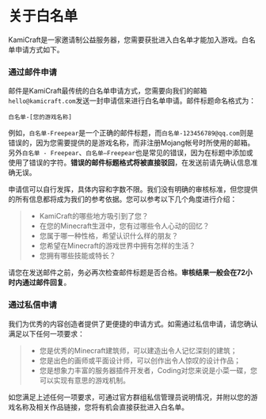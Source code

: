 # 关于白名单

KamiCraft是一家邀请制公益服务器，您需要获批进入白名单才能加入游戏。白名单申请方式如下。

### 通过邮件申请

邮件是KamiCraft最传统的白名单申请方式，您需要向我们的邮箱`hello@kamicraft.com`发送一封申请信来进行白名单申请。邮件标题命名格式为：

    白名单-[您的游戏名称]

例如，`白名单-Freepear`是一个正确的邮件标题，而`白名单-123456789@qq.com`则是错误的，因为您需要提供的是游戏名称，而非注册Mojang帐号时所使用的邮箱。另外`白名单 - Freepear`、`白名单—Freepear`也是常见的错误，因为在标题中添加或使用了错误的字符。**错误的邮件标题格式将被直接驳回**，在发送前请先确认信息准确无误。

申请信可以自行发挥，具体内容和字数不限。我们没有明确的审核标准，但您提供的所有信息都将成为我们的参考依据。您可以参考以下几个角度进行介绍：

> - KamiCraft的哪些地方吸引到了您？
> - 在您的Minecraft生涯中，您有过哪些令人心动的回忆？
> - 您属于哪一种性格，希望认识什么样的朋友？
> - 您希望在Minecraft的游戏世界中拥有怎样的生活？
> - 您拥有哪些技能或特长？

请您在发送邮件之前，务必再次检查邮件标题是否合格。**审核结果一般会在72小时内通过邮件回复**。

### 通过私信申请

我们为优秀的内容创造者提供了更便捷的申请方式。如需通过私信申请，请您确认满足以下任何一项要求：

> - 您是优秀的Minecraft建筑师，可以建造出令人记忆深刻的建筑；
> - 您是出色的画师或平面设计师，可以创作出令人惊叹的设计作品；
> - 您是想象力丰富的服务器插件开发者，Coding对您来说是小菜一碟，您可以实现有意思的游戏机制。

如您满足上述任何一项要求，可通过官方群组私信管理员说明情况，并附以您的游戏名称及相关作品链接，您将有机会直接获批进入白名单。
